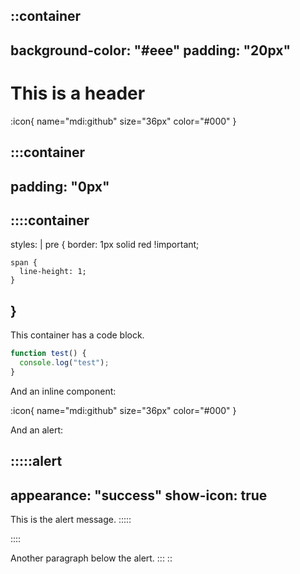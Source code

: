 ::container
---
background-color: "#eee"
padding: "20px"
---

# This is a header

:icon{ name="mdi:github" size="36px" color="#000" }

:::container
---
padding: "0px"
---
::::container
---
styles: |
  pre {
    border: 1px solid red !important;

    span {
      line-height: 1;
    }
  }
---
This container has a code block.

```js
function test() {
  console.log("test");
}
```

And an inline component:

:icon{ name="mdi:github" size="36px" color="#000" }

And an alert:

:::::alert
---
appearance: "success"
show-icon: true
---
This is the alert message.
:::::

::::

Another paragraph below the alert.
:::
::